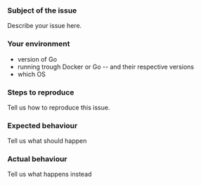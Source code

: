### Subject of the issue

Describe your issue here.

### Your environment

- version of Go
- running trough Docker or Go -- and their respective versions
- which OS

### Steps to reproduce

Tell us how to reproduce this issue.

### Expected behaviour

Tell us what should happen

### Actual behaviour

Tell us what happens instead
